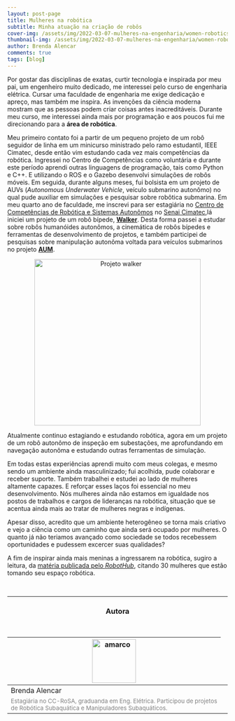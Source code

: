 ```yaml
---
layout: post-page
title: Mulheres na robótica 
subtitle: Minha atuação na criação de robôs
cover-img: /assets/img/2022-03-07-mulheres-na-engenharia/women-robotics.jpg
thumbnail-img: /assets/img/2022-03-07-mulheres-na-engenharia/women-robotics.jpg
author: Brenda Alencar
comments: true
tags: [blog]
---
```


Por gostar das disciplinas de exatas, curtir tecnologia e inspirada por meu pai, um engenheiro muito dedicado, me interessei pelo curso de engenharia elétrica. Cursar uma faculdade de engenharia me exige dedicação e apreço, mas também me inspira. As invenções da ciência moderna mostram que as pessoas podem criar coisas antes inacreditáveis. Durante meu curso, me interessei ainda mais por programação e aos poucos fui me direcionando para a **área de robótica**. 

Meu primeiro contato foi a partir de um pequeno projeto de um robô seguidor de linha em um minicurso ministrado pelo ramo estudantil, IEEE Cimatec, desde então vim estudando cada vez mais competências da robótica. Ingressei no Centro de Competências como voluntária e durante este período aprendi outras linguagens de programação, tais como Python e C++. E utilizando o ROS e o Gazebo desenvolvi simulações de robôs móveis. Em seguida, durante alguns meses, fui bolsista em um projeto de AUVs (*Autonomous Underwater Vehicle*, veículo submarino autonômo) no qual pude auxiliar em simulações e pesquisar sobre robôtica submarina. Em meu quarto ano de faculdade, me inscrevi para ser estagiária no [Centro de Competências de Robótica e Sistemas Autonômos](https://braziliansinrobotics.com/) no [Senai Cimatec](http://www.senaicimatec.com.br/),lá iniciei um projeto de um robô bípede, [**Walker**](https://braziliansinrobotics.com/project-walker/). Desta forma passei a estudar sobre robôs humanóides autonômos, a cinemática de robôs bípedes e ferramentas de desenvolvimento de projetos, e também participei de pesquisas sobre manipulação autonôma voltada para veículos submarinos no projeto [**AUM**](https://braziliansinrobotics.com/project-aum/). 

<center><img src="{{ 'assets/img/walker/walker-montagem.jpeg' | relative_url }}" alt="Projeto walker" width="380"/></center>

Atualmente continuo estagiando e estudando robótica, agora em um projeto de um robô autonômo de inspeção em subestações, me aprofundando em navegação autonôma e estudando outras ferramentas de simulação.

Em todas estas experiências aprendi muito com meus colegas, e mesmo sendo um ambiente ainda masculinizado; fui acolhida, pude colaborar e receber suporte. Também trabalhei e estudei ao lado de mulheres altamente capazes. E reforçar esses laços foi essencial no meu desenvolvimento. Nós mulheres ainda não estamos em igualdade nos postos de trabalhos e cargos de lideranças na robótica, situação que se acentua ainda mais ao tratar de mulheres negras e indígenas. 

Apesar disso, acredito que um ambiente heterogêneo se torna mais criativo e vejo a ciência como um caminho que ainda será ocupado por mulheres. O quanto já não teriamos avançado como sociedade se todos recebessem oportunidades e pudessem excercer suas qualidades?

A fim de inspirar ainda mais meninas a ingressarem na robótica, sugiro a leitura, da [matéria publicada pelo *RobotHub*](https://robohub.org/30-women-in-robotics-you-need-to-know-about-2020/), citando 30 mulheres que estão tomando seu espaço robótica.


<br>

<hr>

<!-- autor -->
<center><h3 class="post-title">Autora</h3><br/></center>
<div class="row">
  <div class="col-xl-auto offset-xl-0 col-lg-4 offset-lg-0 center">
    <table class="table-borderless highlight">
      <thead>
        <tr>
          <th><img src="{{ 'assets/img/people/brendaalencar-1.png' | relative_url }}" width="100" alt="amarco" class="img-fluid rounded-circle" /></th>
        </tr>
      </thead>
      <tbody>
        <tr class="font-weight-bolder" style="text-align: center margin-top: 0">
          <td>Brenda Alencar</td>
        </tr>
        <tr style="text-align: center" >
          <td style="color: #808080; vertical-align: top; text-align: justify"><small>Estagiária no CC-RoSA, graduanda em Eng. Elétrica. Participou de projetos de Robótica Subaquática e Manipuladores Subaquáticos.</small></td>
          <td></td>
        </tr>
      </tbody>
    </table>
  </div>
</div>
<br>
